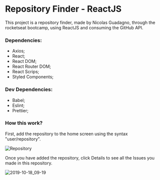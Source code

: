 # Repository Finder - ReactJS

This project is a repository finder, made by Nicolas Guadagno, through the rocketseat bootcamp, using ReactJS and consuming the GitHub API.

### Dependencies:
- Axios;
- React;
- React DOM;
- React Router DOM;
- React Scrips;
- Styled Components;

### Dev Dependencies:
- Babel;
- Eslint;
- Prettier;

### How this work?

First, add the repository to the home screen using the syntax "user/repository".

![Repository](https://user-images.githubusercontent.com/48268521/67093564-5a0a9500-f188-11e9-8cab-fd8e3badadd1.png)

Once you have added the repository, click Details to see all the Issues you made in this repository.

![2019-10-18_09-19](https://user-images.githubusercontent.com/48268521/67093567-5bd45880-f188-11e9-8047-da8594a26668.png)

